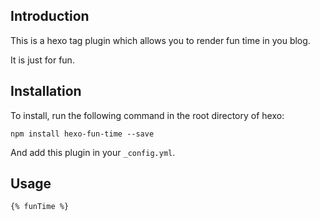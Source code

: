 ## Introduction

This is a hexo tag plugin which allows you to render fun time in you blog.

It is just for fun.

## Installation

To install, run the following command in the root directory of hexo:
```
npm install hexo-fun-time --save
```

And add this plugin in your ``_config.yml``.

## Usage

	{% funTime %}

